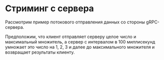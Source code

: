 # Стриминг с сервера

Рассмотрим пример потокового отправления данных со стороны gRPC-сервера. 

Предположим, что клиент отправляет серверу целое число и максимальный множитель, 
а сервер с интервалом в 100 миллисекунд умножает это число на 1, 2, 3 
и далее до максимального множителя и возвращает результаты клиенту. 